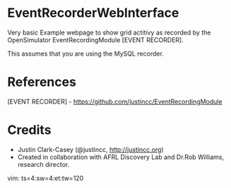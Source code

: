 # EventRecorderWebInterface #

Very basic Example webpage to show grid actitivy as recorded by the
OpenSimulator EventRecordingModule [EVENT RECORDER].

This assumes that you are using the MySQL recorder.

# References #
[EVENT RECORDER] - https://github.com/justincc/EventRecordingModule

# Credits #
* Justin Clark-Casey (@justincc, http://justincc.org) 
* Created in collaboration with AFRL Discovery Lab and Dr.Rob Williams, research director.

vim: ts=4:sw=4:et:tw=120
